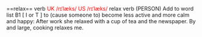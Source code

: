 ==relax==
verb
<font color="#ff0000">UK  /rɪˈlæks/ US  /rɪˈlæks/</font>
relax verb (PERSON)
Add to word list 
B1 [ I or T ]
to (cause someone to) become less active and more calm and happy:
After work she relaxed with a cup of tea and the newspaper.
By and large, cooking relaxes me.